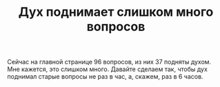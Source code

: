 ﻿---
title: "Дух поднимает слишком много вопросов"
se.owner.user_id: 3380
se.owner.display_name: "maestro"
se.owner.link: "https://ru.meta.stackoverflow.com/users/3380/maestro"
se.link: "https://ru.meta.stackoverflow.com/questions/14600/%d0%94%d1%83%d1%85-%d0%bf%d0%be%d0%b4%d0%bd%d0%b8%d0%bc%d0%b0%d0%b5%d1%82-%d1%81%d0%bb%d0%b8%d1%88%d0%ba%d0%be%d0%bc-%d0%bc%d0%bd%d0%be%d0%b3%d0%be-%d0%b2%d0%be%d0%bf%d1%80%d0%be%d1%81%d0%be%d0%b2"
se.question_id: 14600
se.post_type: question
---
<p>Сейчас на главной странице 96 вопросов, из них 37 подняты духом. Мне кажется, это слишком много. Давайте сделаем так, чтобы дух поднимал старые вопросы не раз в час, а, скажем, раз в 6 часов.</p>
